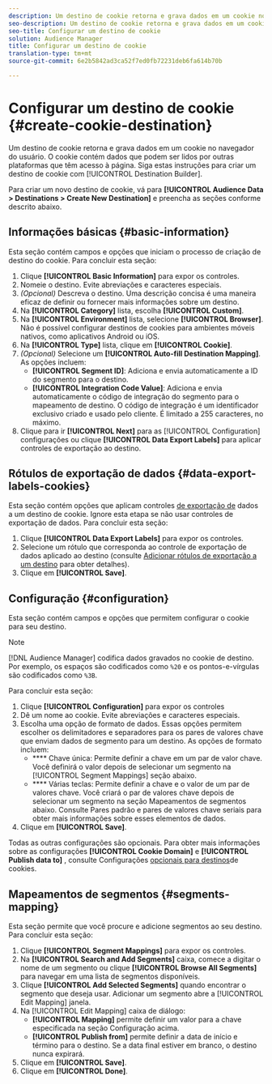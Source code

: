 ```yaml
---
description: Um destino de cookie retorna e grava dados em um cookie no navegador do usuário. O cookie contém dados que podem ser lidos por outras plataformas que têm acesso à página. Siga estas instruções para criar um destino de cookie com o [!UICONTROL Destination Builder].
seo-description: Um destino de cookie retorna e grava dados em um cookie no navegador do usuário. O cookie contém dados que podem ser lidos por outras plataformas que têm acesso à página. Siga estas instruções para criar um destino de cookie com o [!UICONTROL Destination Builder].
seo-title: Configurar um destino de cookie
solution: Audience Manager
title: Configurar um destino de cookie
translation-type: tm+mt
source-git-commit: 6e2b5842ad3ca52f7ed0fb72231deb6fa614b70b

---
```



# Configurar um destino de cookie {#create-cookie-destination}

Um destino de cookie retorna e grava dados em um cookie no navegador do usuário. O cookie contém dados que podem ser lidos por outras plataformas que têm acesso à página. Siga estas instruções para criar um destino de cookie com [!UICONTROL Destination Builder].

<!-- create-cookie-destination.xml -->

Para criar um novo destino de cookie, vá para **[!UICONTROL Audience Data > Destinations > Create New Destination]** e preencha as seções conforme descrito abaixo.

## Informações básicas {#basic-information}

Esta seção contém campos e opções que iniciam o processo de criação de destino do cookie. Para concluir esta seção:

1. Clique **[!UICONTROL Basic Information]** para expor os controles.
2. Nomeie o destino. Evite abreviações e caracteres especiais.
3. *(Opcional)* Descreva o destino. Uma descrição concisa é uma maneira eficaz de definir ou fornecer mais informações sobre um destino.
4. Na **[!UICONTROL Category]** lista, escolha **[!UICONTROL Custom]**.
5. Na **[!UICONTROL Environment]** lista, selecione **[!UICONTROL Browser]**. Não é possível configurar destinos de cookies para ambientes móveis nativos, como aplicativos Android ou iOS.
6. Na **[!UICONTROL Type]** lista, clique em **[!UICONTROL Cookie]**.
7. *(Opcional)* Selecione um **[!UICONTROL Auto-fill Destination Mapping]**. As opções incluem:
   * **[!UICONTROL Segment ID]**: Adiciona e envia automaticamente a ID do segmento para o destino.
   * **[!UICONTROL Integration Code Value]**: Adiciona e envia automaticamente o código de integração do segmento para o mapeamento de destino. O código de integração é um identificador exclusivo criado e usado pelo cliente. É limitado a 255 caracteres, no máximo.
8. Clique para ir **[!UICONTROL Next]** para as [!UICONTROL Configuration] configurações ou clique **[!UICONTROL Data Export Labels]** para aplicar controles de exportação ao destino.

## Rótulos de exportação de dados {#data-export-labels-cookies}

Esta seção contém opções que aplicam controles [de exportação de](../../features/data-export-controls.md) dados a um destino de cookie. Ignore esta etapa se não usar controles de exportação de dados. Para concluir esta seção:

1. Clique **[!UICONTROL Data Export Labels]** para expor os controles.
2. Selecione um rótulo que corresponda ao controle de exportação de dados aplicado ao destino (consulte [Adicionar rótulos de exportação a um destino](/help/using/features/destinations/add-data-export-labels.md) para obter detalhes).
3. Clique em **[!UICONTROL Save]**.

## Configuração {#configuration}

Esta seção contém campos e opções que permitem configurar o cookie para seu destino.

>[!NOTE]
>
>[!DNL Audience Manager] codifica dados gravados no cookie de destino. Por exemplo, os espaços são codificados como `%20` e os pontos-e-vírgulas são codificados como `%3B`.

Para concluir esta seção:

1. Clique **[!UICONTROL Configuration]** para expor os controles
1. Dê um nome ao cookie. Evite abreviações e caracteres especiais.
1. Escolha uma opção de formato de dados. Essas opções permitem escolher os delimitadores e separadores para os pares de valores chave que enviam dados de segmento para um destino. As opções de formato incluem:
   * **** Chave única: Permite definir a chave em um par de valor chave. Você definirá o valor depois de selecionar um segmento na [!UICONTROL Segment Mappings] seção abaixo.
   * **** Várias teclas: Permite definir a chave e o valor de um par de valores chave. Você criará o par de valores chave depois de selecionar um segmento na seção Mapeamentos de segmentos abaixo.
Consulte Pares [](../../features/destinations/key-value-pairs.md) padrão e pares de valores chave seriais para obter mais informações sobre esses elementos de dados.
1. Clique em **[!UICONTROL Save]**.

Todas as outras configurações são opcionais. Para obter mais informações sobre as configurações **[!UICONTROL Cookie Domain]** e **[!UICONTROL Publish data to]** , consulte Configurações [opcionais para destinos](/help/using/features/destinations/cookie-destination-options.md)de cookies.

## Mapeamentos de segmentos {#segments-mapping}

Esta seção permite que você procure e adicione segmentos ao seu destino. Para concluir esta seção:

1. Clique **[!UICONTROL Segment Mappings]** para expor os controles.
1. Na **[!UICONTROL Search and Add Segments]** caixa, comece a digitar o nome de um segmento ou clique **[!UICONTROL Browse All Segments]** para navegar em uma lista de segmentos disponíveis.
1. Clique **[!UICONTROL Add Selected Segments]** quando encontrar o segmento que deseja usar. Adicionar um segmento abre a [!UICONTROL Edit Mapping] janela.
1. Na [!UICONTROL Edit Mapping] caixa de diálogo:
   * **[!UICONTROL Mapping]** permite definir um valor para a chave especificada na seção Configuração acima.
   * **[!UICONTROL Publish from]** permite definir a data de início e término para o destino. Se a data final estiver em branco, o destino nunca expirará.
1. Clique em **[!UICONTROL Save]**.
1. Clique em **[!UICONTROL Done]**.